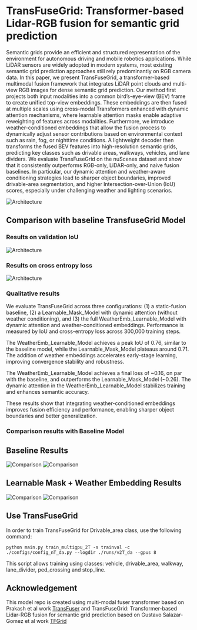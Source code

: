 # TransFuseGrid: Transformer-based Lidar-RGB fusion for semantic grid prediction

Semantic grids provide an efficient and structured representation of the environment for autonomous driving and mobile robotics applications. While LiDAR sensors are widely adopted in modern systems, most existing semantic grid prediction approaches still rely predominantly on RGB camera data. In this paper, we present TransFuseGrid, a transformer-based multimodal fusion framework that integrates LiDAR point clouds and multi-view RGB images for dense semantic grid prediction. Our method first projects both input modalities into a common bird’s-eye-view (BEV) frame to create unified top-view embeddings. These embeddings are then fused at multiple scales using cross-modal Transformers enhanced with dynamic attention mechanisms, where learnable attention masks enable adaptive reweighting of features across modalities. Furthermore, we introduce weather-conditioned embeddings that allow the fusion process to dynamically adjust sensor contributions based on environmental context such as rain, fog, or nighttime conditions. A lightweight decoder then transforms the fused BEV features into high-resolution semantic grids, predicting key classes such as drivable areas, walkways, vehicles, and lane dividers. We evaluate TransFuseGrid on the nuScenes dataset and show that it consistently outperforms RGB-only, LiDAR-only, and naive fusion baselines. In particular, our dynamic attention and weather-aware conditioning strategies lead to sharper object boundaries, improved drivable-area segmentation, and higher Intersection-over-Union (IoU) scores, especially under challenging weather and lighting scenarios.

![Architecture](imgs/transfusegrid_weather.png)

## Comparison with baseline TransfuseGrid Model
### Results on validation IoU

![Architecture](imgs/iou_comparison.png)

### Results on cross entropy loss

![Architecture](imgs/loss_comparison.png)


### Qualitative results
We evaluate TransFuseGrid across three configurations: (1) a static-fusion baseline, (2) a Learnable_Mask_Model with dynamic attention (without weather conditioning), and (3) the full WeatherEmb_Learnable_Model with dynamic attention and weather-conditioned embeddings. Performance is measured by IoU and cross-entropy loss across 300,000 training steps.

The WeatherEmb_Learnable_Model achieves a peak IoU of 0.76, similar to the baseline model, while the Learnable_Mask_Model plateaus around 0.71. The addition of weather embeddings accelerates early-stage learning, improving convergence stability and robustness.

The WeatherEmb_Learnable_Model achieves a final loss of ~0.16, on par with the baseline, and outperforms the Learnable_Mask_Model (~0.26). The dynamic attention in the WeatherEmb_Learnable_Model stabilizes training and enhances semantic accuracy.

These results show that integrating weather-conditioned embeddings improves fusion efficiency and performance, enabling sharper object boundaries and better generalization.

### Comparison results with Baseline Model

## Baseline Results
![Comparison](imgs/baseline_result_1.jpg)
![Comparison](imgs/baseline_result_2.jpg)

## Learnable Mask + Weather Embedding Results
![Comparison](imgs/weather_lm_results_1.jpg)
![Comparison](imgs/weather_lm_results_2.jpg)


## Use TransFuseGrid

In order to train TransFuseGrid for Drivable_area class, use the following command:

```
python main.py train_multigpu_2T -s trainval -c ./configs/config_nT_da.py --logdir ./runs/v2T_da --gpus 8
```

This script allows training using classes: vehicle, drivable_area, walkway, lane_divider, ped_crossing and stop_line.

## Acknowledgement

This model repo is created using multi-modal fuser transformer based on Prakash et al work [TransFuser](https://github.com/autonomousvision/transfuser) and TransFuseGrid: Transformer-based Lidar-RGB fusion for semantic grid prediction based on Gustavo Salazar-Gomez et al work [TFGrid](https://github.com/gsg213/TFGrid)
